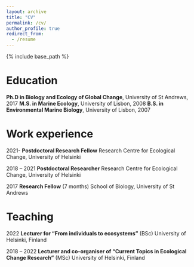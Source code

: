 ```yaml
---
layout: archive
title: "CV"
permalink: /cv/
author_profile: true
redirect_from:
  - /resume
---
```


{% include base_path %}

Education
======
**Ph.D in Biology and Ecology of Global Change**, University of St Andrews, 2017
**M.S. in Marine Ecology**, University of Lisbon, 2008
**B.S. in Environmental Marine Biology**, University of Lisbon, 2007


Work experience
======
2021-       **Postdoctoral Research Fellow**
  Research Centre for Ecological Change, University of Helsinki

2018 – 2021	**Postdoctoral Researcher**
  Research Centre for Ecological Change, University of Helsinki
  
2017	      **Research Fellow** (7 months) 
  School of Biology, University of St Andrews


Teaching
======
2022	       **Lecturer for “From individuals to ecosystems”** (BSc)
  University of Helsinki, Finland

2018 – 2022  **Lecturer and co-organiser of “Current Topics in Ecological Change Research”** (MSc)
  University of Helsinki, Finland
  

